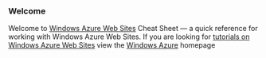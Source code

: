 ### Welcome

Welcome to [Windows Azure Web Sites](http://www.windowsazure.com/en-us/home/scenarios/web-sites/) Cheat Sheet &mdash; a quick reference for working with Windows Azure Web Sites. If you are looking for [tutorials on Windows Azure Web Sites](http://www.windowsazure.com/en-us/develop/overview/) view the [Windows Azure](http://www.windowsazure.com) homepage